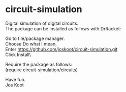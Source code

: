 # circuit-simulation

Digital simulation of digital circuits.\
The package can be installed as follows with DrRacket:

Go to file/package manager.\
Choose Do what I mean,\
Enter https://github.com/joskoot/circuit-simulation.git \
Click Install\

Require the package as follows:\
(require circuit-simulation/circuits)

Have fun.\
Jos Koot
